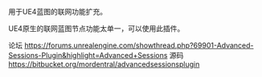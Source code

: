 
用于UE4蓝图的联网功能扩充。

UE4原生的联网蓝图节点功能太单一，可以使用此插件。

论坛
https://forums.unrealengine.com/showthread.php?69901-Advanced-Sessions-Plugin&highlight=Advanced+Sessions
源码
https://bitbucket.org/mordentral/advancedsessionsplugin
